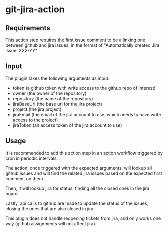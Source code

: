 # git-jira-action

## Requirements

This action step requires the first issue comment to be a linking one between github and jira issues, 
in the format of "Automatically created Jira issue: XXX-YY"

## Input

The plugin takes the following arguments as input:
- token (a github token with write access to the github repo of interest)
- owner (the owner of the repository)
- repository (the name of the repository)
- jiraBaseUrl (the base url for the jira project)
- project (the jira project)
- jiraEmail (the email of the jira account to use, which needs to have write access to the project)
- jiraToken (an access token of the jira account to use)

## Usage

It is recommended to add this action step in an action workflow triggered by cron in periodic intervals.

The action, once triggered with the expected arguments, will lookup all github issues and will find the related
jira issues based on the expected first comment on them.

Then, it will lookup jira for status, finding all the closed ones in the jira board.

Lastly, api calls to github are made to update the status of the issues, closing the ones that are also closed in jira.

This plugin does not handle reopening tickets from jira, and only works one way (github assignments will not affect jira).
